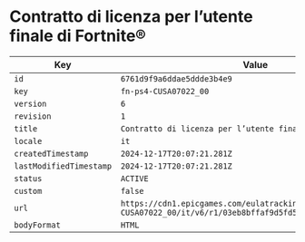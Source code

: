 # Contratto di licenza per l’utente finale di Fortnite®

| Key | Value |
| --- | ----- |
| `id` | `6761d9f9a6ddae5ddde3b4e9` |
| `key` | `fn-ps4-CUSA07022_00` |
| `version` | `6` |
| `revision` | `1` |
| `title` | `Contratto di licenza per l’utente finale di Fortnite®` |
| `locale` | `it` |
| `createdTimestamp` | `2024-12-17T20:07:21.281Z` |
| `lastModifiedTimestamp` | `2024-12-17T20:07:21.281Z` |
| `status` | `ACTIVE` |
| `custom` | `false` |
| `url` | `https://cdn1.epicgames.com/eulatracking-download/fn-ps4-CUSA07022_00/it/v6/r1/03eb8bffaf9d5fd5486ba7e824dd8165.pdf` |
| `bodyFormat` | `HTML` |
